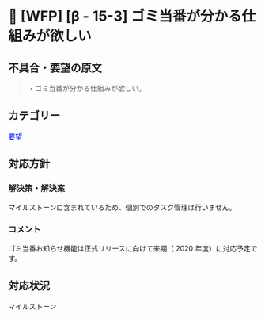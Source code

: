 # 🌳 [WFP] [β - 15-3] ゴミ当番が分かる仕組みが欲しい

## 不具合・要望の原文

> ・ゴミ当番が分かる仕組みが欲しい。

## カテゴリー

<span style="color: blue;">要望</span>



## 対応方針

### 解決策・解決案

マイルストーンに含まれているため、個別でのタスク管理は行いません。



### コメント

ゴミ当番お知らせ機能は正式リリースに向けて来期（ 2020 年度）に対応予定です。



## 対応状況

マイルストーン